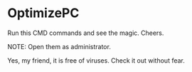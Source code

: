 # OptimizePC
Run this CMD commands and see the magic. Cheers.


NOTE: Open them as administrator.

Yes, my friend, it is free of viruses. Check it out without fear.
